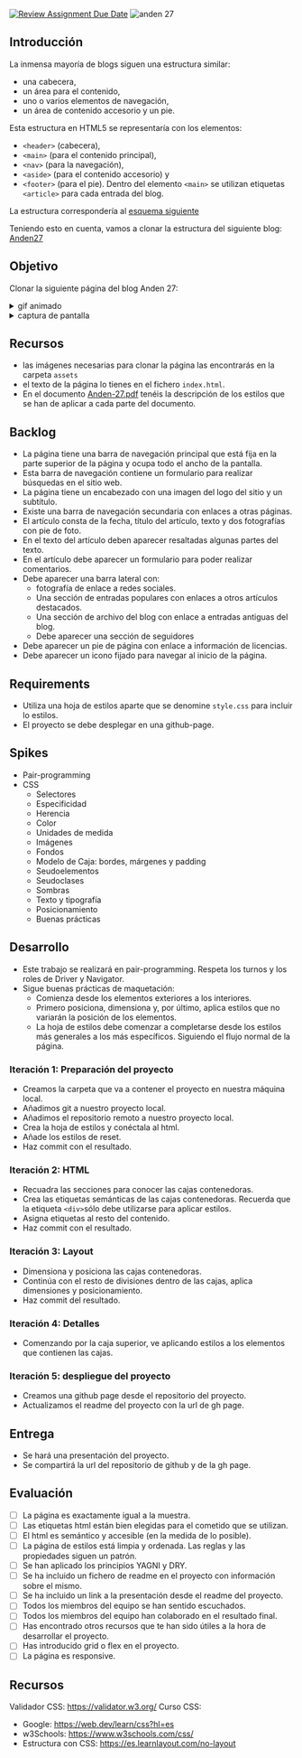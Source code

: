 [![Review Assignment Due Date](https://classroom.github.com/assets/deadline-readme-button-22041afd0340ce965d47ae6ef1cefeee28c7c493a6346c4f15d667ab976d596c.svg)](https://classroom.github.com/a/g_WKzQH4)
![anden 27](./anden27/assets/anden-27-cabecera.png)

## Introducción
La inmensa mayoría de blogs siguen una estructura similar: 
- una cabecera, 
- un área para el contenido, 
- uno o varios elementos de navegación, 
- un área de contenido accesorio y un pie. 

Esta estructura en HTML5 se representaría con los elementos: 
- `<header>` (cabecera), 
- `<main>` (para el contenido principal), 
- `<nav>` (para la navegación), 
- `<aside>` (para el contenido accesorio) y 
- `<footer>` (para el pie). 
Dentro del elemento `<main>` se utilizan etiquetas `<article>` para cada entrada del blog.

La estructura correspondería al [esquema siguiente](https://webdesign.tutsplus.com/html-5-and-css-3-the-techniques-youll-soon-be-using--net-5708t)


Teniendo esto en cuenta, vamos a clonar la estructura del siguiente blog:
[Anden27](http://anden-27.blogspot.com/)

## Objetivo
Clonar la siguiente página del blog Anden 27:
<details>
<summary>gif animado</summary>
<br>

![anden-27-gif](./anden-27.gif)
</details>
<details>
<summary>captura de pantalla</summary>
<br>

![captura](./captura-pantalla.png)
</details>

## Recursos
- las imágenes necesarias para clonar la página las encontrarás en la carpeta `assets`
- el texto de la página lo tienes en el fichero `index.html`.
- En el documento [Anden-27.pdf](./Anden-27.pdf) tenéis la descripción de los estilos que se han de aplicar a cada parte del documento.


## Backlog 
- La página tiene una barra de navegación principal que está fija en la parte superior de la página y ocupa todo el ancho de la pantalla.
- Esta barra de navegación contiene un formulario para realizar búsquedas en el sitio web.
- La página tiene un encabezado con una imagen del logo del sitio y un subtítulo.
- Existe  una barra de navegación secundaria con enlaces a otras páginas.
- El artículo consta de la fecha, título del artículo, texto y dos fotografías con pie de foto.
- En el texto del artículo deben aparecer resaltadas algunas partes del texto.
- En el artículo debe aparecer un formulario para poder realizar comentarios.
- Debe aparecer una barra lateral con:
  - fotografía de enlace a redes sociales.
  - Una sección de entradas populares con enlaces a otros artículos destacados.
  - Una sección de archivo del blog con enlace a entradas antiguas del blog.
  - Debe aparecer una sección de seguidores
- Debe aparecer un pie de página con enlace a información de licencias.
- Debe aparecer un icono fijado para navegar al inicio de la página.
 
## Requirements 

- Utiliza una hoja de estilos aparte que se denomine `style.css` para incluir lo estilos.
- El proyecto se debe desplegar en una github-page.

## Spikes
- Pair-programming
- CSS
  - Selectores
  - Especificidad
  - Herencia
  - Color
  - Unidades de medida
  - Imágenes
  - Fondos
  - Modelo de Caja: bordes, márgenes y padding
  - Seudoelementos
  - Seudoclases
  - Sombras
  - Texto y tipografía
  - Posicionamiento
  - Buenas prácticas

## Desarrollo
- Este trabajo se realizará en pair-programming. Respeta los turnos y los roles de Driver y Navigator.
- Sigue buenas prácticas de maquetación:
  - Comienza desde los elementos exteriores a los interiores.
  - Primero posiciona, dimensiona y, por último, aplica estilos que no variarán la posición de los elementos.
  - La hoja de estilos debe comenzar a completarse desde los estilos más generales a los más específicos. Siguiendo el flujo normal de la página.

### Iteración 1: Preparación del proyecto
- Creamos la carpeta que va a contener el proyecto en nuestra máquina local.
- Añadimos git a nuestro proyecto local.
- Añadimos el repositorio remoto a nuestro proyecto local.
- Crea la hoja de estilos y conéctala al html.
- Añade los estilos de reset.
- Haz commit con el resultado.

### Iteración 2: HTML
- Recuadra las secciones para conocer las cajas contenedoras.
- Crea las etiquetas semánticas de las cajas contenedoras. Recuerda que la etiqueta `<div>`sólo debe utilizarse para aplicar estilos.
- Asigna etiquetas al resto del contenido.
- Haz commit con el resultado.

### Iteración 3: Layout
- Dimensiona y posiciona las cajas contenedoras.
- Continúa con el resto de divisiones dentro de las cajas, aplica dimensiones y posicionamiento.
- Haz commit del resultado.

### Iteración 4: Detalles
- Comenzando por la caja superior, ve aplicando estilos a los elementos que contienen las cajas.

### Iteración 5: despliegue del proyecto
- Creamos una github page desde el repositorio del proyecto.
- Actualizamos el readme del proyecto con la url de gh page.

## Entrega
- Se hará una presentación del proyecto.
- Se compartirá la url del repositorio de github y de la gh page.

## Evaluación
- [ ] La página es exactamente igual a la muestra.
- [ ] Las etiquetas html están bien elegidas para el cometido que se utilizan.
- [ ] El html es semántico y accesible (en la medida de lo posible).
- [ ] La página de estilos está limpia y ordenada. Las reglas y las propiedades siguen un patrón.
- [ ] Se han aplicado los principios YAGNI y DRY.
- [ ] Se ha incluido un fichero de readme en el proyecto con información sobre el mismo.
- [ ] Se ha incluido un link a la presentación desde el readme del proyecto.
- [ ] Todos los miembros del equipo se han sentido escuchados.
- [ ] Todos los miembros del equipo han colaborado en el resultado final.
- [ ] Has encontrado otros recursos que te han sido útiles a la hora de desarrollar el proyecto.
- [ ] Has introducido grid o flex en el proyecto.
- [ ] La página es responsive.

## Recursos

Validador CSS: https://validator.w3.org/
Curso CSS:
- Google: https://web.dev/learn/css?hl=es
- w3Schools: https://www.w3schools.com/css/
- Estructura con CSS: https://es.learnlayout.com/no-layout


